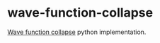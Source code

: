 # wave-function-collapse

[Wave function collapse](https://github.com/mxgmn/WaveFunctionCollapse) python implementation.